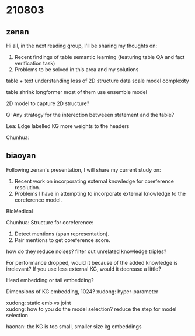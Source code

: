 

# 210803 
## zenan 
Hi all, in the next reading group, I'll be sharing my thoughts on:
1. Recent findings of table semantic learning (featuring table QA and fact verification task)
2. Problems to be solved in this area and my solutions

table + text understanding 
loss of 2D structure 
data scale
model complexity 

table shrink 
longformer 
most of them use ensemble model 

2D model to capture 2D structure? 


Q: Any strategy for the interection betweeen statement and the table? 

Lea: Edge labelled KG 
more weights to the headers 

Chunhua: 

## biaoyan 
Following zenan's presentation, I will share my current study on:
1. Recent work on incorporating external knowledge for coreference resolution.
2. Problems I have in attempting to incorporate external knowledge to the coreference model.

BioMedical 


Chunhua:
Structure for coreference: 
1. Detect mentions (span representation). 
2. Pair mentions to get coreference score.   

how do they reduce noises? filter out unrelated knowledge triples?

For performance dropped, would it because of the added knowledge is irrelevant?
If you use less external KG, would it decrease a little?

Head embedding or tail embedding? 


Dimensions of KG embedding, 1024? 
xudong: hyper-parameter

xudong: static emb vs joint  
xudong: how to you do the model selection? 
reduce the step for model selection 


haonan: 
the KG is too small, smaller size kg embeddings





